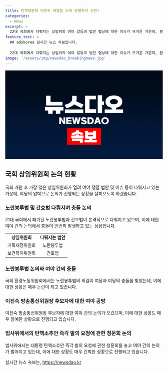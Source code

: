 ```yaml
---
title: 탄핵청문회 이진숙 파열음 소위 강행처리 논란!
categories:
  - News
excerpt: >
  22대 국회에서 다뤄지는 상임위의 여야 갈등과 법안 협상에 대한 이슈가 뜨거운 가운데, 환노위에서는 노란봉투법과 간호법 등이 협상되었고, 과방위에서는 이진숙 방통위원장 후보자에 대한 강한 여야 공방이 벌어졌다. 또한 법사위에서는 윤석열 대통령 탄핵소추 청문회를 둘러싼 여야 간 충돌이 발생했다. 이러한 갈등과 협상을 통해 국회의 역할과 정책 결정에 대한 관심이 높아지고 있다. (단어수: 46)
feature_text: >
  ## adskorea 실시간 뉴스 속보입니다.

  22대 국회에서 다뤄지는 상임위의 여야 갈등과 법안 협상에 대한 이슈가 뜨거운 가운데, 환노위에서는 노란봉투법과 간호법 등이 협상되었고, 과방위에서는 이진숙 방통위원장 후보자에 대한 강한 여야 공방이 벌어졌다. 또한 법사위에서는 윤석열 대통령 탄핵소추 청문회를 둘러싼 여야 간 충돌이 발생했다. 이러한 갈등과 협상을 통해 국회의 역할과 정책 결정에 대한 관심이 높아지고 있다. (단어수: 46)
image: '/assets/img/newsdao_breakingnews.jpg'
---
```


<p><img src="/assets/img/newsdao_breakingnews.jpg" alt="adskorea 속보" /></p>

<h2 data-ke-size="size26">국회 상임위원회 논의 현황</h2>

<p data-ke-size="size16">국회 개원 후 가장 많은 상임위원회가 열려 여야 쟁점 법안 및 이슈 등이 다뤄지고 있는 가운데, 야당의 압박으로 논의가 진행되는 상황을 살펴보도록 하겠습니다.</p>

<h3>노란봉투법 및 간호법 다뤄지며 충돌 논의</h3>

<p data-ke-size="size16">21대 국회에서 폐기된 노란봉투법과 간호법이 본격적으로 다뤄지고 있으며, 이에 대한 여야 간의 논의에서 충돌이 빈번히 발생하고 있는 상황입니다.</p>

<table>
  <tr>
    <td style="text-align: center; height: 17px;"><b>상임위원회</b></td>
    <td style="text-align: center; height: 17px;"><b>다뤄지는 법안</b></td>
  </tr>
  <tr>
    <td style="text-align: center; height: 17px;">기획재정위원회</td>
    <td style="text-align: center; height: 17px;">노란봉투법</td>
  </tr>
  <tr>
    <td style="text-align: center; height: 17px;">보건복지위원회</td>
    <td style="text-align: center; height: 17px;">간호법</td>
  </tr>
</table>

<h3>노란봉투법 논의와 여야 간의 충돌</h3>

<p data-ke-size="size16">국회 환경노동위원회에서는 노란봉투법의 의결이 여당과 야당의 충돌을 빚었는데, 이에 대한 상황은 매우 논란이 되고 있습니다.</p>

<h3>이진숙 방송통신위원장 후보자에 대한 여야 공방</h3>

<p data-ke-size="size16">이진숙 방송통신위원장 후보자에 대한 여야 간의 논의가 오갔으며, 이에 대한 상황도 매우 첨예한 상황으로 진행되고 있습니다.</p>

<h3>법사위에서의 탄핵소추안 즉각 발의 요청에 관한 청문회 논의</h3>

<p data-ke-size="size16">법사위에서는 대통령 탄핵소추안 즉각 발의 요청에 관한 청문회를 놓고 여야 간의 논의가 벌어지고 있는데, 이에 대한 상황도 매우 긴박한 상황으로 진행되고 있습니다.</p>
실시간 뉴스 속보는, <a href="https://newsdao.kr" rel="dofollow">https://newsdao.kr</a>


